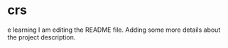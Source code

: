 # crs
e learning
I am editing the README file. Adding some more details about the project description.

